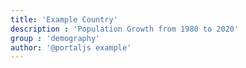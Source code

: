 ```yaml
---
title: 'Example Country'
description : 'Population Growth from 1980 to 2020'
group : 'demography'
author: '@portaljs example'
---
```



<PopulationDashboard 
    initialView="chart"  
    url="./example.csv" 
/>


